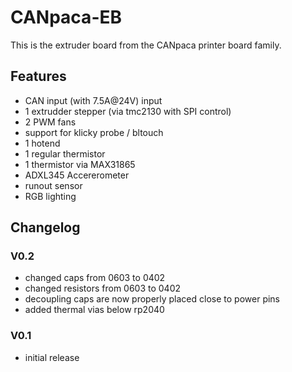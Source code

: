 # CANpaca-EB
This is the extruder board from the CANpaca printer board family.

## Features
 - CAN input (with 7.5A@24V) input
 - 1 extrudder stepper (via tmc2130 with SPI control)
 - 2 PWM fans
 - support for klicky probe / bltouch
 - 1 hotend
 - 1 regular thermistor
 - 1 thermistor via MAX31865
 - ADXL345 Accererometer
 - runout sensor
 - RGB lighting

## Changelog

### V0.2
 - changed caps from 0603 to 0402
 - changed resistors from 0603 to 0402
 - decoupling caps are now properly placed close to power pins
 - added thermal vias below rp2040

### V0.1
 - initial release
